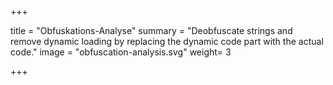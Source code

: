 +++

title = "Obfuskations-Analyse"
summary = "Deobfuscate strings and remove dynamic loading by replacing the dynamic code part with the actual code."
image = "obfuscation-analysis.svg"
weight= 3

+++